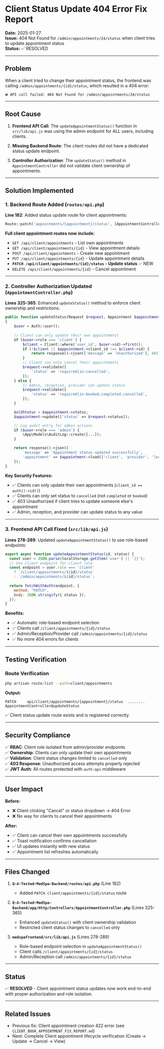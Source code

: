 # Client Status Update 404 Error Fix Report

**Date:** 2025-01-27  
**Issue:** 404 Not Found for `/admin/appointments/24/status` when client tries to update appointment status  
**Status:** ✅ RESOLVED

---

## Problem

When a client tried to change their appointment status, the frontend was calling `/admin/appointments/{id}/status`, which resulted in a 404 error:

```
❌ API call failed: 404 Not Found for /admin/appointments/24/status
```

---

## Root Cause

1. **Frontend API Call**: The `updateAppointmentStatus()` function in `src/lib/api.js` was using the admin endpoint for ALL users, including clients.

2. **Missing Backend Route**: The client routes did not have a dedicated status update endpoint.

3. **Controller Authorization**: The `updateStatus()` method in `AppointmentController` did not validate client ownership of appointments.

---

## Solution Implemented

### 1. Backend Route Added (`routes/api.php`)

**Line 182**: Added status update route for client appointments:

```php
Route::patch('appointments/{appointment}/status', [AppointmentController::class, 'updateStatus']);
```

**Full client appointment routes now include:**
- `GET /api/client/appointments` - List own appointments
- `GET /api/client/appointments/{id}` - View appointment details
- `POST /api/client/appointments` - Create new appointment
- `PUT /api/client/appointments/{id}` - Update appointment details
- **`PATCH /api/client/appointments/{id}/status` - Update status** ✅ NEW
- `DELETE /api/client/appointments/{id}` - Cancel appointment

---

### 2. Controller Authorization Updated (`AppointmentController.php`)

**Lines 325-365**: Enhanced `updateStatus()` method to enforce client ownership and restrictions:

```php
public function updateStatus(Request $request, Appointment $appointment)
{
    $user = Auth::user();
    
    // Client can only update their own appointments
    if ($user->role === 'client') {
        $client = Client::where('user_id', $user->id)->first();
        if (!$client || $appointment->client_id !== $client->id) {
            return response()->json(['message' => 'Unauthorized'], 403);
        }
        // Client can only cancel their appointments
        $request->validate([
            'status' => 'required|in:cancelled',
        ]);
    } else {
        // Admin, reception, provider can update status
        $request->validate([
            'status' => 'required|in:booked,completed,cancelled',
        ]);
    }

    $oldStatus = $appointment->status;
    $appointment->update(['status' => $request->status]);

    // Log audit entry for admin actions
    if ($user->role === 'admin') {
        \App\Models\AuditLog::create([...]);
    }

    return response()->json([
        'message' => 'Appointment status updated successfully',
        'appointment' => $appointment->load(['client', 'provider', 'location', 'service', 'package'])
    ]);
}
```

**Key Security Features:**
- ✅ Clients can only update their own appointments (`client_id == auth()->id()`)
- ✅ Clients can only set status to `cancelled` (not `completed` or `booked`)
- ✅ 403 Unauthorized if client tries to update someone else's appointment
- ✅ Admin, reception, and provider can update status to any value

---

### 3. Frontend API Call Fixed (`src/lib/api.js`)

**Lines 278-289**: Updated `updateAppointmentStatus()` to use role-based endpoints:

```javascript
export async function updateAppointmentStatus(id, status) {
  const user = JSON.parse(localStorage.getItem('user') || '{}');
  // Use client endpoint for client role
  const endpoint = user.role === 'client' 
    ? `/client/appointments/${id}/status` 
    : `/admin/appointments/${id}/status`;
  
  return fetchWithAuth(endpoint, {
    method: "PATCH",
    body: JSON.stringify({ status }),
  });
}
```

**Benefits:**
- ✅ Automatic role-based endpoint selection
- ✅ Clients call `/client/appointments/{id}/status`
- ✅ Admin/Reception/Provider call `/admin/appointments/{id}/status`
- ✅ No more 404 errors for clients

---

## Testing Verification

### Route Verification

```bash
php artisan route:list --path=client/appointments
```

**Output:**
```
PATCH     api/client/appointments/{appointment}/status  ........ AppointmentController@updateStatus
```

✅ Client status update route exists and is registered correctly.

---

## Security Compliance

✅ **RBAC**: Client role isolated from admin/provider endpoints  
✅ **Ownership**: Clients can only update their own appointments  
✅ **Validation**: Client status changes limited to `cancelled` only  
✅ **403 Response**: Unauthorized access attempts properly rejected  
✅ **JWT Auth**: All routes protected with `auth:api` middleware  

---

## User Impact

**Before:**
- ❌ Client clicking "Cancel" or status dropdown → 404 Error
- ❌ No way for clients to cancel their appointments

**After:**
- ✅ Client can cancel their own appointments successfully
- ✅ Toast notification confirms cancellation
- ✅ UI updates instantly with new status
- ✅ Appointment list refreshes automatically

---

## Files Changed

1. **`Q-A-Tested-MedSpa-Backend/routes/api.php`** (Line 182)
   - Added `PATCH client/appointments/{id}/status` route

2. **`Q-A-Tested-MedSpa-Backend/app/Http/Controllers/AppointmentController.php`** (Lines 325-365)
   - Enhanced `updateStatus()` with client ownership validation
   - Restricted client status changes to `cancelled` only

3. **`medspafrontend/src/lib/api.js`** (Lines 278-289)
   - Role-based endpoint selection in `updateAppointmentStatus()`
   - Client calls `/client/appointments/{id}/status`
   - Admin/Reception call `/admin/appointments/{id}/status`

---

## Status

✅ **RESOLVED** - Client appointment status updates now work end-to-end with proper authorization and role isolation.

---

## Related Issues

- Previous fix: Client appointment creation 422 error (see `CLIENT_BOOK_APPOINTMENT_FIX_REPORT.md`)
- Next: Complete Client appointment lifecycle verification (Create → Update → Cancel → View)

